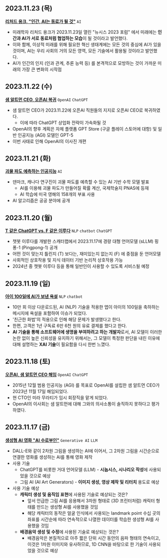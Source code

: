 ## 2023.11.23 (목)
**[리처드 용크, "인간, AI는 동료가 될 것"](https://n.news.naver.com/mnews/article/003/0012226776?sid=105)** ```AI```

* 미래학자 리처드 용크가 2023.11.23일 열린 "뉴시스 2023 포럼" 에서 미래에는 **인간과 AI가 서로 동료처럼 협업하는 모습**이 될 것이라고 발언했다.
* 이와 함께, 이상적 미래를 위해 필요한 혁신 생태계에는 모든 것의 중심에 AI가 있을 것이며, AI는 우리 사회의 거의 모든 영역, 모든 기술에서 활용될 것이라고 발언했다.
* AI가 인간의 인지 (인과 관계, 추론 능력 등) 를 본격적으로 모방하는 것이 가까운 미래의 가장 큰 변화의 시작점

## 2023.11.22 (수)
**[샘 알트먼 CEO, 오픈AI 복귀](https://n.news.naver.com/mnews/article/003/0012225679?sid=105)** ```OpenAI``` ```ChatGPT```

* 샘 알트먼 CEO가 2023.11.22에 오픈AI 직원들의 지지로 오픈AI CEO로 복귀하였다.
  * 이에 따라 ChatGPT 상업화 전략이 가속화될 것
* OpenAI의 향후 계획은 자체 플랫폼 GPT Store (구글 플레이 스토어에 대항) 및 일반 인공지능 (AGI) 모델인 GPT-5
* 이번 사태로 인해 OpenAI의 이사진 개편

## 2023.11.21 (화)
**[괴물 파도 예측하는 인공지능](https://n.news.naver.com/mnews/article/421/0007188225)** ```AI```

* 덴마크, 캐나다 연구진이 괴물 파도를 예측할 수 있는 AI 기반 수학 모델 발표
  * AI를 이용해 괴물 파도가 만들어질 확률 계산, 국제학술지 PNAS에 등재
  * AI 학습에 미국 영해의 158개의 부표 사용
* AI 알고리즘은 공공 분야에 공개

## 2023.11.20 (월)
**[T 같은 ChatGPT vs. F 같은 이루다](https://www.aitimes.com/news/articleView.html?idxno=155278)** ```NLP``` ```chatbot``` ```ChatGPT```

* 챗봇 이루다를 개발한 스캐터랩에서 2023.11.17에 경량 대형 언어모델 (sLLM) 핑퐁-1 (Pingpong-1) 공개
* 어떤 것이 맞는지 틀린지 (T) 보다는, 재미있는지 없는지 (F) 에 중점을 둔 언어모델
* 사회적인 상호작용 및 지식 데이터 기반 논리적 상호작용 가능
* 2024년 중 챗봇 이루다 등을 통해 일반인이 사용할 수 있도록 서비스될 예정

## 2023.11.19 (일)
**[아이 100일에 AI가 보낸 욕설](https://n.news.naver.com/mnews/article/056/0011605160?sid=102)** ```NLP``` ```chatbot```

* 10만 회 이상 다운로드된, AI (NLP) 기술을 적용한 앱이 아이의 100일을 축하하는 메시지에 욕설을 포함하여 이슈가 되었다.
* '친근한 화법'의 적용으로 인해 해당 문제가 발생했다고 한다.
* 한편, 고객은 1년 구독료 6만 6천 원의 유료 결제를 했다고 한다.
* **AI 기술을 통해 소프트웨어에 생명을 부여하려고 하는 개발자**로서, AI 모델이 이러한 논란 없이 높은 신뢰성을 유지하기 위해서는, 그 모델이 특정한 판단을 내린 이유에 대해 설명하는 **XAI 기술**이 필요함을 다시 한번 느꼈다.

## 2023.11.18 (토)
**[오픈AI, 샘 알트먼 CEO 해임](https://n.news.naver.com/mnews/article/215/0001134958?sid=101)** ```OpenAI``` ```ChatGPT```

* 2015년 12월 범용 인공지능 (AGI) 를 목표로 OpenAI를 설립한 샘 알트먼 CEO가 2023년 11월 17일 해임되었다.
* 현 CTO인 미라 무라티가 임시 회장직을 맡게 되었다.
* OpenAI의 이사회는 샘 알트먼에 대해 그와의 의사소통이 솔직하지 못하다고 평가하였다.

## 2023.11.17 (금)
**[생성형 AI 영화 "AI 수로부인"](https://n.news.naver.com/mnews/article/243/0000052898?sid=105)** ```Generative AI``` ```LLM```

* DALL-E와 같이 2차원 그림을 생성하는 AI에 이어서, 그 2차원 그림을 시간순으로 연결한 영화를 생성하는 AI를 통해 영화 제작
* 사용 기술
  * ChatGPT를 비롯한 거대 언어모델 (LLM) - **시놉시스, 시나리오 작성**에 사용되었을 것으로 예상
  * 그림 AI (AI Art Generators) - **이미지 생성, 영상 제작 및 리터치** 용도로 예상
* 사용 기술 예상
  * **캐릭터 생성 및 움직임 표현**에 사용된 기술로 예상되는 것은?
    * 앞서 언급한 그림 AI를 응용해서 3차원 형태로 (3D 프린터처럼) 캐릭터 형태를 만드는 생성형 AI를 사용했을 것임
    * 해당 캐릭터의 동작은 얼굴 인식에서 사용되는 landmark point 수십 곳의 좌표를 시간순에 따라 연속적으로 나열한 데이터를 학습한 생성형 AI를 사용했을 것임 
  * **배경음악 생성 및 수정**에 사용된 기술로 예상되는 것은?
    * 배경음악은 본질적으로 아주 짧은 단위 시간 동안의 음파 형태의 연속이고, 이것은 1차원 이미지와 유사하므로, 1D CNN을 바탕으로 한 기술이 사용되었을 것으로 예상 
